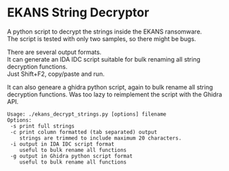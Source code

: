 # EKANS String Decryptor
A python script to decrypt the strings inside the EKANS ransomware.  
The script is tested with only two samples, so there might be bugs.  

There are several output formats.  
It can generate an IDA IDC script suitable for bulk renaming all string decryption functions.  
Just Shift+F2, copy/paste and run.

It can also geneare a ghidra python script, again to bulk rename all string decryption functions.
Was too lazy to reimplement the script with the Ghidra API.

```
Usage: ./ekans_decrypt_strings.py [options] filename
Options:
 -s print full strings
 -c print column formatted (tab separated) output
    strings are trimmed to include maximum 20 characters.
 -i output in IDA IDC script format
    useful to bulk rename all functions
 -g output in Ghidra python script format
    useful to bulk rename all functions
```
